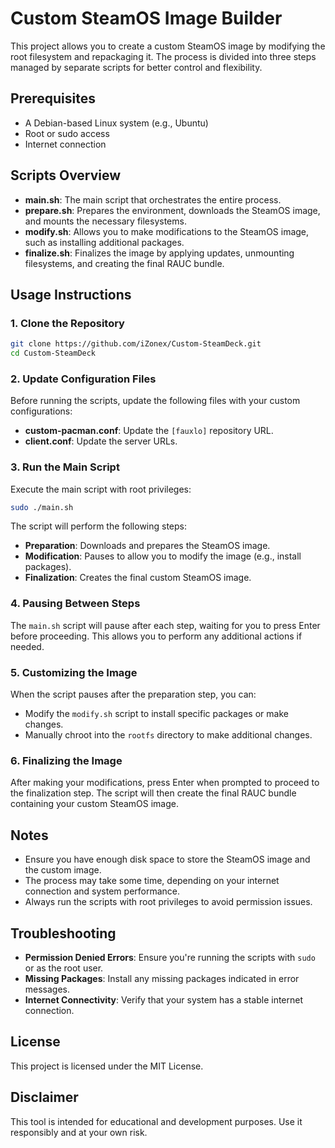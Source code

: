 # Custom SteamOS Image Builder

This project allows you to create a custom SteamOS image by modifying the root filesystem and repackaging it. The process is divided into three steps managed by separate scripts for better control and flexibility.

## Prerequisites

- A Debian-based Linux system (e.g., Ubuntu)
- Root or sudo access
- Internet connection

## Scripts Overview

- **main.sh**: The main script that orchestrates the entire process.
- **prepare.sh**: Prepares the environment, downloads the SteamOS image, and mounts the necessary filesystems.
- **modify.sh**: Allows you to make modifications to the SteamOS image, such as installing additional packages.
- **finalize.sh**: Finalizes the image by applying updates, unmounting filesystems, and creating the final RAUC bundle.

## Usage Instructions

### 1. Clone the Repository

```bash
git clone https://github.com/iZonex/Custom-SteamDeck.git
cd Custom-SteamDeck
```

### 2. Update Configuration Files

Before running the scripts, update the following files with your custom configurations:

- **custom-pacman.conf**: Update the `[fauxlo]` repository URL.
- **client.conf**: Update the server URLs.

### 3. Run the Main Script

Execute the main script with root privileges:

```bash
sudo ./main.sh
```

The script will perform the following steps:

- **Preparation**: Downloads and prepares the SteamOS image.
- **Modification**: Pauses to allow you to modify the image (e.g., install packages).
- **Finalization**: Creates the final custom SteamOS image.

### 4. Pausing Between Steps

The `main.sh` script will pause after each step, waiting for you to press Enter before proceeding. This allows you to perform any additional actions if needed.

### 5. Customizing the Image

When the script pauses after the preparation step, you can:

- Modify the `modify.sh` script to install specific packages or make changes.
- Manually chroot into the `rootfs` directory to make additional changes.

### 6. Finalizing the Image

After making your modifications, press Enter when prompted to proceed to the finalization step. The script will then create the final RAUC bundle containing your custom SteamOS image.

## Notes

- Ensure you have enough disk space to store the SteamOS image and the custom image.
- The process may take some time, depending on your internet connection and system performance.
- Always run the scripts with root privileges to avoid permission issues.

## Troubleshooting

- **Permission Denied Errors**: Ensure you're running the scripts with `sudo` or as the root user.
- **Missing Packages**: Install any missing packages indicated in error messages.
- **Internet Connectivity**: Verify that your system has a stable internet connection.

## License

This project is licensed under the MIT License.

## Disclaimer

This tool is intended for educational and development purposes. Use it responsibly and at your own risk.
